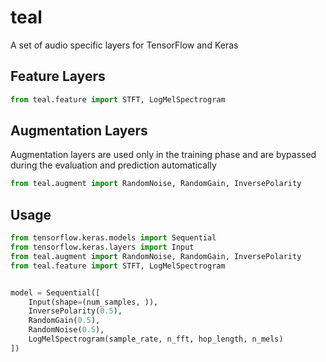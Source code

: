 # teal
A set of audio specific layers for TensorFlow and Keras

## Feature Layers

```python
from teal.feature import STFT, LogMelSpectrogram
```

## Augmentation Layers

Augmentation layers are used only in the training phase and are bypassed 
during the evaluation and prediction automatically

```python
from teal.augment import RandomNoise, RandomGain, InversePolarity
```

## Usage

```python
from tensorflow.keras.models import Sequential
from tensorflow.keras.layers import Input
from teal.augment import RandomNoise, RandomGain, InversePolarity
from teal.feature import STFT, LogMelSpectrogram


model = Sequential([
    Input(shape=(num_samples, )),
    InversePolarity(0.5),
    RandomGain(0.5),
    RandomNoise(0.5),
    LogMelSpectrogram(sample_rate, n_fft, hop_length, n_mels)
])
```

